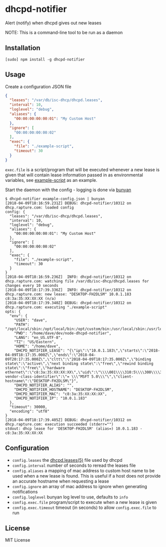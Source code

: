 dhcpd-notifier
==============

Alert (notify) when dhcpd gives out new leases

NOTE: This is a command-line tool to be run as a daemon

Installation
------------

    [sudo] npm install -g dhcpd-notifier

Usage
-----

Create a configuration JSON file

``` json
{
  "leases": "/var/db/isc-dhcp/dhcpd.leases",
  "interval": 10,
  "loglevel": "debug",
  "aliases": {
    "00:00:00:00:00:01": "My Custom Host"
  },
  "ignore": [
    "00:00:00:00:00:02"
  ],
  "exec": {
    "file": "./example-script",
    "timeout": 30
  }
}
```

`exec.file` is a script/program that will be executed whenever a new lease is
given that will contain lease information passed in as environmental variables,
see [example-script](./example-script) as an example.

Start the daemon with the config - logging is done via
[bunyan](https://github.com/trentm/node-bunyan#readme)

    $ dhcpd-notifier example-config.json | bunyan
    [2018-04-09T18:16:59.231Z] DEBUG: dhcpd-notifier/10312 on dhcp.rapture.com: loaded config
	config: {
	  "leases": "/var/db/isc-dhcp/dhcpd.leases",
	  "interval": 10,
	  "loglevel": "debug",
	  "aliases": {
	    "00:00:00:00:00:01": "My Custom Host"
	  },
	  "ignore": [
	    "00:00:00:00:00:02"
	  ],
	  "exec": {
	    "file": "./example-script",
	    "timeout": 30
	  }
	}
    [2018-04-09T18:16:59.236Z]  INFO: dhcpd-notifier/10312 on dhcp.rapture.com: watching file /var/db/isc-dhcp/dhcpd.leases for changes every 10 seconds
    [2018-04-09T18:17:39.336Z]  INFO: dhcpd-notifier/10312 on dhcp.rapture.com: new lease: "DESKTOP-FH2DLSM" 10.0.1.183 c8:3a:35:XX:XX:XX (n/a)
    [2018-04-09T18:17:39.340Z] DEBUG: dhcpd-notifier/10312 on dhcp.rapture.com: executing "./example-script"
	opts: {
	  "env": {
	    "USER": "dave",
	    "PATH": "/opt/local/sbin:/opt/local/bin:/opt/custom/bin:/usr/local/sbin:/usr/local/bin:/usr/sbin:/usr/bin:/sbin:/bin:/home/dave/bin",
	    "PWD": "/home/dave/dev/node-dhcpd-notifier",
	    "LANG": "en_US.UTF-8",
	    "TZ": "US/Eastern",
	    "HOME": "/home/dave",
	    "DHCPD_NOTIFIER_LEASE": "{\"ip\":\"10.0.1.183\",\"starts\":\"2018-04-09T18:17:35.000Z\",\"ends\":\"2018-04-09T20:17:35.000Z\",\"cltt\":\"2018-04-09T18:17:35.000Z\",\"binding state\":\"active\",\"next binding state\":\"free\",\"rewind binding state\":\"free\",\"hardware ethernet\":\"c8:3a:35:XX:XX:XX\",\"uid\":\"\\\\001\\\\310:5\\\\300\\\\305\\\\024\",\"set vendor-class-identifier\":\"= \\\"MSFT 5.0\\\"\",\"client-hostname\":\"DESKTOP-FH2DLSM\"}",
	    "DHCPD_NOTIFIER_ALIAS": "",
	    "DHCPD_NOTIFIER_HOSTNAME": "DESKTOP-FH2DLSM",
	    "DHCPD_NOTIFIER_MAC": "c8:3a:35:XX:XX:XX",
	    "DHCPD_NOTIFIER_IP": "10.0.1.183"
	  },
	  "timeout": 30000,
	  "encoding": "utf8"
	}
    [2018-04-09T18:17:39.405Z] DEBUG: dhcpd-notifier/10312 on dhcp.rapture.com: execution succeeded (stderr="")
	stdout: dhcp lease for 'DESKTOP-FH2DLSM' (alias=) 10.0.1.183 - c8:3a:35:XX:XX:XX


Configuration
-------------

- `config.leases` the [dhcpd.leases(5)](http://linux.die.net/man/5/dhcpd.leases) file used by dhcpd
- `config.interval` number of seconds to reread the leases file
- `config.aliases` a mapping of mac address to custom host name to be used when a new lease is found.  This is useful if a host does not provide an accurate hostname when requesting a lease
- `config.ignore` an array of mac address to ignore when generating notifications
- `config.loglevel` bunyan log level to use, defaults to `info`
- `config.exec.file` program/script to execute when a new lease is given
- `config.exec.timeout` timeout (in seconds) to allow `config.exec.file` to run

License
-------

MIT License
